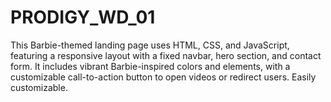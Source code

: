 # PRODIGY_WD_01
This Barbie-themed landing page uses HTML, CSS, and JavaScript, featuring a responsive layout with a fixed navbar, hero section, and contact form. It includes vibrant Barbie-inspired colors and elements, with a customizable call-to-action button to open videos or redirect users. Easily customizable.
